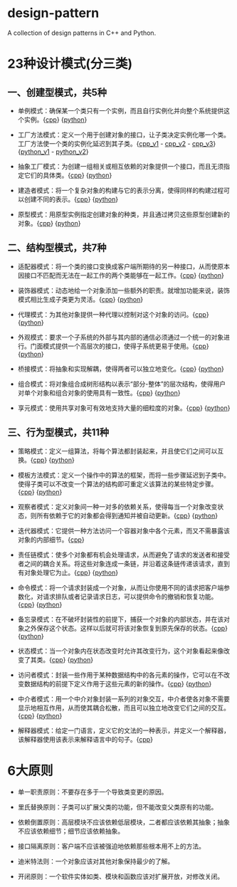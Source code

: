# design-pattern

A collection of design patterns in C++ and Python.

# 23种设计模式(分三类)

## 一、创建型模式，共5种

* 单例模式：确保某一个类只有一个实例，而且自行实例化并向整个系统提供这个实例。{[cpp](https://github.com/cjmcv/design-pattern/blob/master/cpp/creational/singleton.cpp)} {[python](https://github.com/cjmcv/design-pattern/blob/master/python/creational/singleton.py)}

* 工厂方法模式：定义一个用于创建对象的接口，让子类决定实例化哪一个类。工厂方法使一个类的实例化延迟到其子类。{[cpp_v1](https://github.com/cjmcv/design-pattern/blob/master/cpp/creational/simple_factory.cpp) - [cpp_v2](https://github.com/cjmcv/design-pattern/blob/master/cpp/creational/create_by_string.cpp) - [cpp_v3](https://github.com/cjmcv/design-pattern/blob/master/cpp/creational/factor_method.cpp)} {[python_v1](https://github.com/cjmcv/design-pattern/blob/master/python/creational/simple_factory.py) - [python_v2](https://github.com/cjmcv/design-pattern/blob/master/python/creational/factory_method.py)}

* 抽象工厂模式：为创建一组相关或相互依赖的对象提供一个接口，而且无须指定它们的具体类。{[cpp](https://github.com/cjmcv/design-pattern/blob/master/cpp/creational/abstract_factory.cpp)} {[python](https://github.com/cjmcv/design-pattern/blob/master/python/creational/abstract_factory.py)}

* 建造者模式：将一个复杂对象的构建与它的表示分离，使得同样的构建过程可以创建不同的表示。{[cpp](https://github.com/cjmcv/design-pattern/blob/master/cpp/creational/builder.cpp)} {[python](https://github.com/cjmcv/design-pattern/blob/master/python/creational/builder.py)}

* 原型模式：用原型实例指定创建对象的种类，并且通过拷贝这些原型创建新的对象。{[cpp](https://github.com/cjmcv/design-pattern/blob/master/cpp/creational/prototype.cpp)} {[python](https://github.com/cjmcv/design-pattern/blob/master/python/creational/prototype.py)}

## 二、结构型模式，共7种

* 适配器模式：将一个类的接口变换成客户端所期待的另一种接口，从而使原本因接口不匹配而无法在一起工作的两个类能够在一起工作。{[cpp](https://github.com/cjmcv/design-pattern/blob/master/cpp/structural/adapter.cpp)} {[python](https://github.com/cjmcv/design-pattern/blob/master/python/structural/adapter.py)}

* 装饰器模式：动态地给一个对象添加一些额外的职责。就增加功能来说，装饰模式相比生成子类更为灵活。{[cpp](https://github.com/cjmcv/design-pattern/blob/master/cpp/structural/decorator.cpp)} {[python](https://github.com/cjmcv/design-pattern/blob/master/python/structural/decorator.py)}

* 代理模式：为其他对象提供一种代理以控制对这个对象的访问。{[cpp](https://github.com/cjmcv/design-pattern/blob/master/cpp/structural/proxy.cpp)} {[python](https://github.com/cjmcv/design-pattern/blob/master/python/structural/proxy.py)}

* 外观模式：要求一个子系统的外部与其内部的通信必须通过一个统一的对象进行。门面模式提供一个高层次的接口，使得子系统更易于使用。{[cpp](https://github.com/cjmcv/design-pattern/blob/master/cpp/structural/facade.cpp)} {[python](https://github.com/cjmcv/design-pattern/blob/master/python/structural/facade.py)}

* 桥接模式：将抽象和实现解耦，使得两者可以独立地变化。{[cpp](https://github.com/cjmcv/design-pattern/blob/master/cpp/structural/bridge.cpp)} {[python](https://github.com/cjmcv/design-pattern/blob/master/python/structural/bridge.py)}

* 组合模式：将对象组合成树形结构以表示“部分-整体”的层次结构，使得用户对单个对象和组合对象的使用具有一致性。{[cpp](https://github.com/cjmcv/design-pattern/blob/master/cpp/structural/composite.cpp)} {[python](https://github.com/cjmcv/design-pattern/blob/master/python/structural/composite.py)}

* 享元模式：使用共享对象可有效地支持大量的细粒度的对象。{[cpp](https://github.com/cjmcv/design-pattern/blob/master/cpp/structural/flyweight.cpp)} {[python](https://github.com/cjmcv/design-pattern/blob/master/python/structural/flyweight.py)}

## 三、行为型模式，共11种

* 策略模式：定义一组算法，将每个算法都封装起来，并且使它们之间可以互换。{[cpp](https://github.com/cjmcv/design-pattern/blob/master/cpp/behavioral/strategy.cpp)} {[python](https://github.com/cjmcv/design-pattern/blob/master/python/behavioral/strategy.py)}

* 模板方法模式：定义一个操作中的算法的框架，而将一些步骤延迟到子类中。使得子类可以不改变一个算法的结构即可重定义该算法的某些特定步骤。{[cpp](https://github.com/cjmcv/design-pattern/blob/master/cpp/behavioral/template_method.cpp)} {[python](https://github.com/cjmcv/design-pattern/blob/master/python/behavioral/template.py)}

* 观察者模式：定义对象间一种一对多的依赖关系，使得每当一个对象改变状态，则所有依赖于它的对象都会得到通知并被自动更新。{[cpp](https://github.com/cjmcv/design-pattern/blob/master/cpp/behavioral/observer.cpp)} {[python](https://github.com/cjmcv/design-pattern/blob/master/python/behavioral/observer.py)}

* 迭代器模式：它提供一种方法访问一个容器对象中各个元素，而又不需暴露该对象的内部细节。{[cpp](https://github.com/cjmcv/design-pattern/blob/master/cpp/behavioral/iterator.cpp)}

* 责任链模式：使多个对象都有机会处理请求，从而避免了请求的发送者和接受者之间的耦合关系。将这些对象连成一条链，并沿着这条链传递该请求，直到有对象处理它为止。{[cpp](https://github.com/cjmcv/design-pattern/blob/master/cpp/behavioral/chain.cpp)}  {[python](https://github.com/cjmcv/design-pattern/blob/master/python/behavioral/chain.py)}

* 命令模式：将一个请求封装成一个对象，从而让你使用不同的请求把客户端参数化，对请求排队或者记录请求日志，可以提供命令的撤销和恢复功能。{[cpp](https://github.com/cjmcv/design-pattern/blob/master/cpp/behavioral/command.cpp)}  {[python](https://github.com/cjmcv/design-pattern/blob/master/python/behavioral/command.py)}

* 备忘录模式：在不破坏封装性的前提下，捕获一个对象的内部状态，并在该对象之外保存这个状态。这样以后就可将该对象恢复到原先保存的状态。{[cpp](https://github.com/cjmcv/design-pattern/blob/master/cpp/behavioral/memento.cpp)}  {[python](https://github.com/cjmcv/design-pattern/blob/master/python/behavioral/memento.py)}

* 状态模式：当一个对象内在状态改变时允许其改变行为，这个对象看起来像改变了其类。{[cpp](https://github.com/cjmcv/design-pattern/blob/master/cpp/behavioral/state.cpp)} {[python](https://github.com/cjmcv/design-pattern/blob/master/python/behavioral/state.py)}

* 访问者模式：封装一些作用于某种数据结构中的各元素的操作，它可以在不改变数据结构的前提下定义作用于这些元素的新的操作。{[cpp](https://github.com/cjmcv/design-pattern/blob/master/cpp/behavioral/visitor.cpp)} {[python](https://github.com/cjmcv/design-pattern/blob/master/python/behavioral/visitor.py)}

* 中介者模式：用一个中介对象封装一系列的对象交互，中介者使各对象不需要显示地相互作用，从而使其耦合松散，而且可以独立地改变它们之间的交互。{[cpp](https://github.com/cjmcv/design-pattern/blob/master/cpp/behavioral/mediator.cpp)} {[python](https://github.com/cjmcv/design-pattern/blob/master/python/behavioral/mediator.py)}

* 解释器模式：给定一门语言，定义它的文法的一种表示，并定义一个解释器，该解释器使用该表示来解释语言中的句子。{[cpp](https://github.com/cjmcv/design-pattern/blob/master/cpp/behavioral/interpreter.cpp)}

# 6大原则

* 单一职责原则：不要存在多于一个导致类变更的原因。

* 里氏替换原则：子类可以扩展父类的功能，但不能改变父类原有的功能。

* 依赖倒置原则：高层模块不应该依赖低层模块，二者都应该依赖其抽象；抽象不应该依赖细节；细节应该依赖抽象。

* 接口隔离原则：客户端不应该被强迫地依赖那些根本用不上的方法。

* 迪米特法则：一个对象应该对其他对象保持最少的了解。

* 开闭原则：一个软件实体如类、模块和函数应该对扩展开放，对修改关闭。